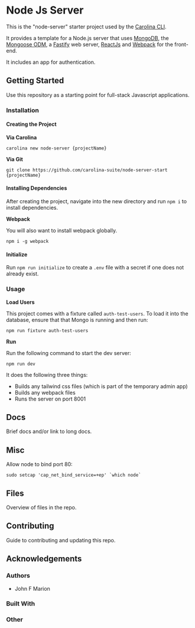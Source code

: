 
# Node Js Server #

This is the "node-server" starter project used by the
[Carolina CLI](https://github.com/jfmario/node-server-start).

It provides a template for a Node.js server that uses
[MongoDB](https://www.mongodb.com/),
the [Mongoose ODM](http://mongoosejs.com/),
a [Fastify](https://github.com/fastify/fastify) web server,
[ReactJs](https://reactjs.org/) and
[Webpack](https://webpack.js.org/) for the front-end.

It includes an app for authentication.

## Getting Started #

Use this repository as a starting point for full-stack Javascript applications.

### Installation #

#### Creating the Project #

**Via Carolina**

`carolina new node-server {projectName}`

**Via Git**

`git clone https://github.com/carolina-suite/node-server-start {projectName}`

#### Installing Dependencies #

After creating the project, navigate into the new directory and run
`npm i` to install dependencies.

**Webpack**

You will also want to install webpack globally.

`npm i -g webpack`

#### Initialize #

Run `npm run initialize` to create a `.env` file with a secret if one
does not already exist.

### Usage #

**Load Users**

This project comes with a fixture called `auth-test-users`. To load it into
the database, ensure that that Mongo is running and then run:

`npm run fixture auth-test-users`

**Run**

Run the following command to start the dev server:

`npm run dev`

It does the following three things:

* Builds any tailwind css files (which is part of the temporary admin app)
* Builds any webpack files
* Runs the server on port 8001

## Docs #

Brief docs and/or link to long docs.

## Misc #

Allow node to bind port 80:

```
sudo setcap 'cap_net_bind_service=+ep' `which node`
```

## Files #

Overview of files in the repo.

## Contributing #

Guide to contributing and updating this repo.

## Acknowledgements #

### Authors #

* John F Marion

### Built With #

### Other #
